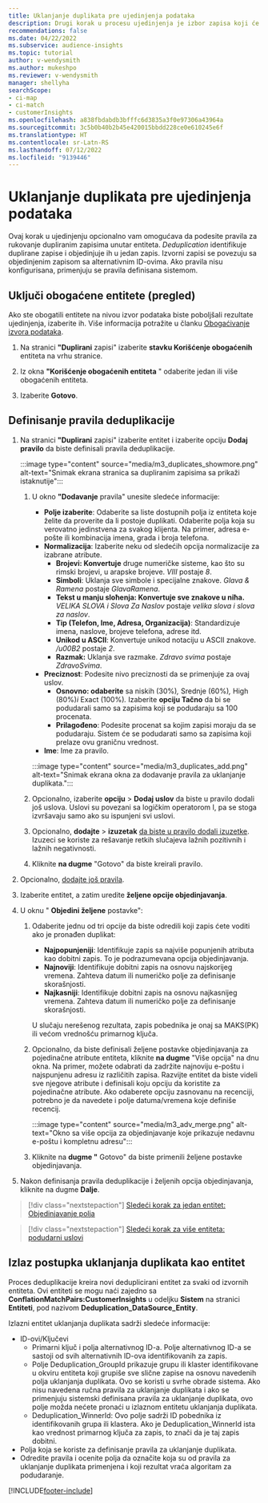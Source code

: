 ```yaml
---
title: Uklanjanje duplikata pre ujedinjenja podataka
description: Drugi korak u procesu ujedinjenja je izbor zapisa koji će se voditi prilikom traženja duplikata.
recommendations: false
ms.date: 04/22/2022
ms.subservice: audience-insights
ms.topic: tutorial
author: v-wendysmith
ms.author: mukeshpo
ms.reviewer: v-wendysmith
manager: shellyha
searchScope:
- ci-map
- ci-match
- customerInsights
ms.openlocfilehash: a838fbdabdb3bfffc6d3835a3f0e97306a43964a
ms.sourcegitcommit: 3c5b0b40b2b45e420015bbdd228ce0e610245e6f
ms.translationtype: HT
ms.contentlocale: sr-Latn-RS
ms.lasthandoff: 07/12/2022
ms.locfileid: "9139446"
---
```

# <a name="remove-duplicates-before-unifying-data"></a>Uklanjanje duplikata pre ujedinjenja podataka

Ovaj korak u ujedinjenju opcionalno vam omogućava da podesite pravila za rukovanje dupliranim zapisima unutar entiteta. *Deduplication* identifikuje duplirane zapise i objedinjuje ih u jedan zapis. Izvorni zapisi se povezuju sa objedinjenim zapisom sa alternativnim ID-ovima. Ako pravila nisu konfigurisana, primenjuju se pravila definisana sistemom.

## <a name="include-enriched-entities-preview"></a>Uključi obogaćene entitete (pregled)

Ako ste obogatili entitete na nivou izvor podataka biste poboljšali rezultate ujedinjenja, izaberite ih. Više informacija potražite u članku [Obogaćivanje izvora podataka](data-sources-enrichment.md).

1. Na stranici **"Duplirani** zapisi" izaberite **stavku Korišćenje obogaćenih** entiteta na vrhu stranice.

1. Iz okna **"Korišćenje obogaćenih entiteta** " odaberite jedan ili više obogaćenih entiteta.

1. Izaberite **Gotovo**.

## <a name="define-deduplication-rules"></a>Definisanje pravila deduplikacije

1. Na stranici **"Duplirani** zapisi" izaberite entitet i izaberite opciju **Dodaj pravilo** da biste definisali pravila deduplikacije.

   :::image type="content" source="media/m3_duplicates_showmore.png" alt-text="Snimak ekrana stranica sa dupliranim zapisima sa prikaži istaknutije":::

   1. U okno **"Dodavanje** pravila" unesite sledeće informacije:
      - **Polje izaberite**: Odaberite sa liste dostupnih polja iz entiteta koje želite da proverite da li postoje duplikati. Odaberite polja koja su verovatno jedinstvena za svakog klijenta. Na primer, adresa e-pošte ili kombinacija imena, grada i broja telefona.
      - **Normalizacija**: Izaberite neku od sledećih opcija normalizacije za izabrane atribute.
        - **Brojevi: Konvertuje** druge numeričke sisteme, kao što su rimski brojevi, u arapske brojeve. *VIII* postaje *8*.
        - **Simboli**: Uklanja sve simbole i specijalne znakove. *Glava & Ramena* postaje *GlavaRamena*.
        - **Tekst u manju sloћenja: Konvertuje sve znakove u niћa.** *VELIKA SLOVA i Slova Za Naslov* postaje *velika slova i slova za naslov*.
        - **Tip (Telefon, Ime, Adresa, Organizacija)**: Standardizuje imena, naslove, brojeve telefona, adrese itd.
        - **Unikod u ASCII**: Konvertuje unikod notaciju u ASCII znakove. */u00B2* postaje *2*.
        - **Razmak:** Uklanja sve razmake. *Zdravo svima* postaje *ZdravoSvima*.
      - **Preciznost**: Podesite nivo preciznosti da se primenjuje za ovaj uslov.
        - **Osnovno: odaberite** sa niskih (30%)*,* Srednje (60%)*,* High (80%)*i* Exact (100%)*.* Izaberite **opciju Tačno** da bi se podudarali samo sa zapisima koji se podudaraju sa 100 procenata.
        - **Prilagođeno**: Podesite procenat sa kojim zapisi moraju da se podudaraju. Sistem će se podudarati samo sa zapisima koji prelaze ovu graničnu vrednost.
      - **Ime**: Ime za pravilo.

      :::image type="content" source="media/m3_duplicates_add.png" alt-text="Snimak ekrana okna za dodavanje pravila za uklanjanje duplikata.":::

   1. Opcionalno, izaberite **opciju** > **Dodaj uslov** da biste u pravilo dodali još uslova. Uslovi su povezani sa logičkim operatorom I, pa se stoga izvršavaju samo ako su ispunjeni svi uslovi.

   1. Opcionalno, **dodajte** > **izuzetak** [da biste u pravilo dodali izuzetke](match-entities.md#add-exceptions-to-a-rule). Izuzeci se koriste za rešavanje retkih slučajeva lažnih pozitivnih i lažnih negativnosti.

   1. Kliknite **na dugme** "Gotovo" da biste kreirali pravilo.

1. Opcionalno, [dodajte još pravila](#define-deduplication-rules).

1. Izaberite entitet, a zatim uredite **željene opcije objedinjavanja**.

1. U oknu " **Objedini željene** postavke":
   1. Odaberite jednu od tri opcije da biste odredili koji zapis ćete voditi ako je pronađen duplikat:
      - **Najpopunjeniji**: Identifikuje zapis sa najviše popunjenih atributa kao dobitni zapis. To je podrazumevana opcija objedinjavanja.
      - **Najnoviji**: Identifikuje dobitni zapis na osnovu najskorijeg vremena. Zahteva datum ili numeričko polje za definisanje skorašnjosti.
      - **Najkasniji**: Identifikuje dobitni zapis na osnovu najkasnijeg vremena. Zahteva datum ili numeričko polje za definisanje skorašnjosti.
      
      U slučaju nerešenog rezultata, zapis pobednika je onaj sa MAKS(PK) ili većom vrednošću primarnog ključa.
      
   1. Opcionalno, da biste definisali željene postavke objedinjavanja za pojedinačne atribute entiteta, kliknite **na dugme** "Više opcija" na dnu okna. Na primer, možete odabrati da zadržite najnoviju e-poštu i najspunjenu adresu iz različitih zapisa. Razvijte entitet da biste videli sve njegove atribute i definisali koju opciju da koristite za pojedinačne atribute. Ako odaberete opciju zasnovanu na recenciji, potrebno je da navedete i polje datuma/vremena koje definiše recencij.

      :::image type="content" source="media/m3_adv_merge.png" alt-text="Okno sa više opcija za objedinjavanje koje prikazuje nedavnu e-poštu i kompletnu adresu":::

   1. Kliknite na **dugme "** Gotovo" da biste primenili željene postavke objedinjavanja.

1. Nakon definisanja pravila deduplikacije i željenih opcija objedinjavanja, kliknite na dugme **Dalje**.
  
> [!div class="nextstepaction"]
> [Sledeći korak za jedan entitet: Objedinjavanje polja](merge-entities.md)

> [!div class="nextstepaction"]
> [Sledeći korak za više entiteta: podudarni uslovi](match-entities.md)

## <a name="deduplication-output-as-an-entity"></a>Izlaz postupka uklanjanja duplikata kao entitet

Proces deduplikacije kreira novi deduplicirani entitet za svaki od izvornih entiteta. Ovi entiteti se mogu naći zajedno sa **ConflationMatchPairs:CustomerInsights** u odeljku **Sistem** na stranici **Entiteti**, pod nazivom **Deduplication_DataSource_Entity**.

Izlazni entitet uklanjanja duplikata sadrži sledeće informacije:

- ID-ovi/Ključevi
  - Primarni ključ i polja alternativnog ID-a. Polje alternativnog ID-a se sastoji od svih alternativnih ID-ova identifikovanih za zapis.
  - Polje Deduplication_GroupId prikazuje grupu ili klaster identifikovane u okviru entiteta koji grupiše sve slične zapise na osnovu navedenih polja uklanjanja duplikata. Ovo se koristi u svrhe obrade sistema. Ako nisu navedena ručna pravila za uklanjanje duplikata i ako se primenjuju sistemski definisana pravila za uklanjanje duplikata, ovo polje možda nećete pronaći u izlaznom entitetu uklanjanja duplikata.
  - Deduplication_WinnerId: Ovo polje sadrži ID pobednika iz identifikovanih grupa ili klastera. Ako je Deduplication_WinnerId ista kao vrednost primarnog ključa za zapis, to znači da je taj zapis dobitni.
- Polja koja se koriste za definisanje pravila za uklanjanje duplikata.
- Odredite pravila i ocenite polja da označite koja su od pravila za uklanjanje duplikata primenjena i koji rezultat vraća algoritam za podudaranje.

[!INCLUDE[footer-include](includes/footer-banner.md)]
